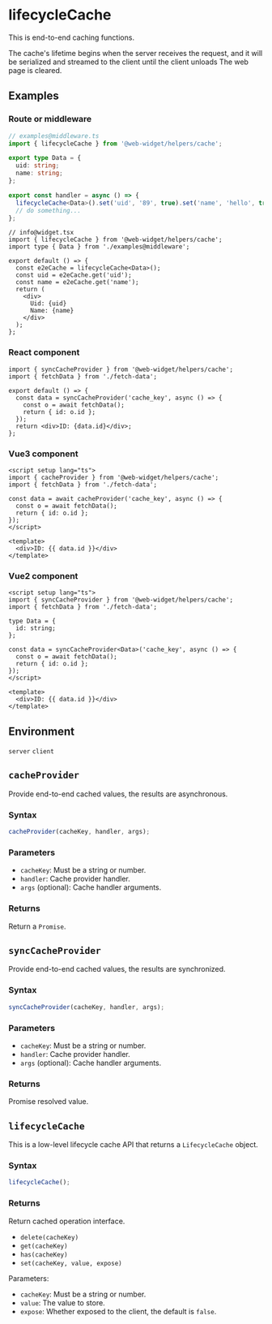 # lifecycleCache

This is end-to-end caching functions.

The cache's lifetime begins when the server receives the request, and it will be serialized and streamed to the client until the client unloads The web page is cleared.

## Examples

### Route or middleware

```ts
// examples@middleware.ts
import { lifecycleCache } from '@web-widget/helpers/cache';

export type Data = {
  uid: string;
  name: string;
};

export const handler = async () => {
  lifecycleCache<Data>().set('uid', '89', true).set('name', 'hello', true);
  // do something...
};
```

```tsx
// info@widget.tsx
import { lifecycleCache } from '@web-widget/helpers/cache';
import type { Data } from './examples@middleware';

export default () => {
  const e2eCache = lifecycleCache<Data>();
  const uid = e2eCache.get('uid');
  const name = e2eCache.get('name');
  return (
    <div>
      Uid: {uid}
      Name: {name}
    </div>
  );
};
```

### React component

```tsx
import { syncCacheProvider } from '@web-widget/helpers/cache';
import { fetchData } from './fetch-data';

export default () => {
  const data = syncCacheProvider('cache_key', async () => {
    const o = await fetchData();
    return { id: o.id };
  });
  return <div>ID: {data.id}</div>;
};
```

### Vue3 component

```vue
<script setup lang="ts">
import { cacheProvider } from '@web-widget/helpers/cache';
import { fetchData } from './fetch-data';

const data = await cacheProvider('cache_key', async () => {
  const o = await fetchData();
  return { id: o.id };
});
</script>

<template>
  <div>ID: {{ data.id }}</div>
</template>
```

### Vue2 component

```vue
<script setup lang="ts">
import { syncCacheProvider } from '@web-widget/helpers/cache';
import { fetchData } from './fetch-data';

type Data = {
  id: string;
};

const data = syncCacheProvider<Data>('cache_key', async () => {
  const o = await fetchData();
  return { id: o.id };
});
</script>

<template>
  <div>ID: {{ data.id }}</div>
</template>
```

## Environment

`server` `client`

## `cacheProvider`

Provide end-to-end cached values, the results are asynchronous.

### Syntax

```ts
cacheProvider(cacheKey, handler, args);
```

### Parameters

- `cacheKey`: Must be a string or number.
- `handler`: Cache provider handler.
- `args` (optional): Cache handler arguments.

### Returns

Return a `Promise`.

## `syncCacheProvider`

Provide end-to-end cached values, the results are synchronized.

### Syntax

```ts
syncCacheProvider(cacheKey, handler, args);
```

### Parameters

- `cacheKey`: Must be a string or number.
- `handler`: Cache provider handler.
- `args` (optional): Cache handler arguments.

### Returns

Promise resolved value.

## `lifecycleCache`

This is a low-level lifecycle cache API that returns a `LifecycleCache` object.

### Syntax

```ts
lifecycleCache();
```

### Returns

Return cached operation interface.

- `delete(cacheKey)`
- `get(cacheKey)`
- `has(cacheKey)`
- `set(cacheKey, value, expose)`

Parameters:

- `cacheKey`: Must be a string or number.
- `value`: The value to store.
- `expose`: Whether exposed to the client, the default is `false`.
